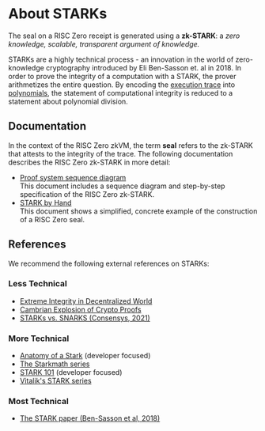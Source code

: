 # About STARKs

The seal on a RISC Zero receipt is generated using a **zk-STARK**: a _zero knowledge, scalable, transparent argument of knowledge._

STARKs are a highly technical process - an innovation in the world of zero-knowledge cryptography introduced by Eli Ben-Sasson et. al in 2018.
In order to prove the integrity of a computation with a STARK, the prover arithmetizes the entire question.
By encoding the [execution trace](../proof-system/what_is_a_trace.md) into [polynomials](about-finite-fields.md), the statement of computational integrity is reduced to a statement about polynomial division.

## Documentation

In the context of the RISC Zero zkVM, the term **seal** refers to the zk-STARK that attests to the integrity of the trace.
The following documentation describes the RISC Zero zk-STARK in more detail:

- [Proof system sequence diagram](../proof-system/proof-system.md) <br/> This document includes a sequence diagram and step-by-step specification of the RISC Zero zk-STARK.
- [STARK by Hand](../proof-system/stark-by-hand.md) <br/> This document shows a simplified, concrete example of the construction of a RISC Zero seal.

## References

We recommend the following external references on STARKs:

### Less Technical

- [Extreme Integrity in Decentralized World](https://medium.com/@eli_1210/extreme-integrity-in-decentralized-world-a56da4c730ea)
- [Cambrian Explosion of Crypto Proofs](https://medium.com/starkware/the-cambrian-explosion-of-crypto-proofs-7ac080ac9aed)
- [STARKs vs. SNARKS (Consensys, 2021)](https://consensys.net/blog/blockchain-explained/zero-knowledge-proofs-starks-vs-snarks/)

### More Technical

- [Anatomy of a Stark](https://aszepieniec.github.io/stark-anatomy/) (developer focused)
- [The Starkmath series](https://medium.com/tag/stark-math)
- [STARK 101](https://starkware.co/stark-101/) (developer focused)
- [Vitalik's STARK series](https://vitalik.ca/general/2017/11/09/starks_part_1.html)

### Most Technical

- [The STARK paper (Ben-Sasson et al, 2018)](https://eprint.iacr.org/2018/046.pdf)
